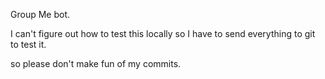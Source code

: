 Group Me bot.

I can't figure out how to test this locally so I have to send everything to git to test it.

so please don't make fun of my commits. 